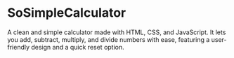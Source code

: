 # SoSimpleCalculator
A clean and simple calculator made with HTML, CSS, and JavaScript. It lets you add, subtract, multiply, and divide numbers with ease, featuring a user-friendly design and a quick reset option.
